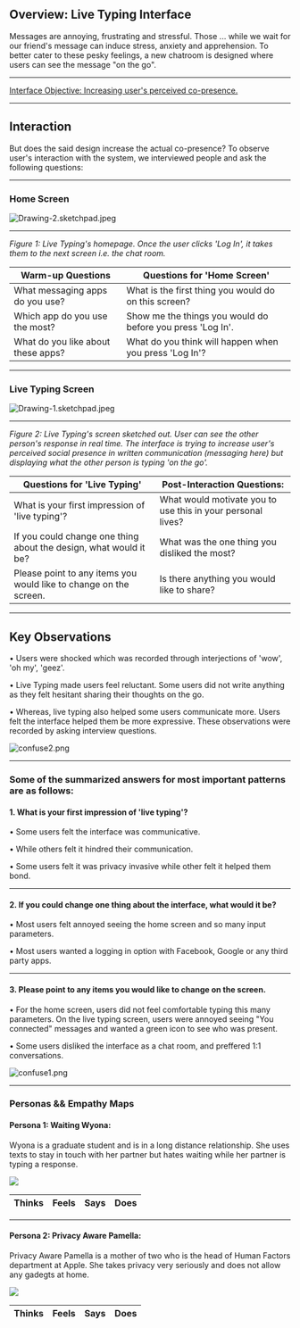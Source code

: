 <!---## Overview

What makes design invisible? Make it good.

This project steps in a user's shoes on what goes on when users try to use a chat room. I observe users interactions with a [public chatroom](http://chatatbrownhci.herokuapp.com), what are users thinking when they interact with the interface and how do they behave. How does the interface make them "feel"? We combine these thoughts, feelings and behaviors and create three personas and one storyboard. --->


<!---## Research Question --->

## Overview: Live Typing Interface

Messages are annoying, frustrating and stressful. Those ... while we wait for our friend's message can induce stress, anxiety and apprehension. To better cater to these pesky feelings, a new chatroom is designed where users can see the message "on the go".

****

[Interface Objective: Increasing user's perceived co-presence.](http://chatatbrownhci.herokuapp.com)

*****

## Interaction

But does the said design increase the actual co-presence? To observe user's interaction with the system, we interviewed people and ask the following questions: 

*****
### Home Screen
![Drawing-2.sketchpad.jpeg](images/Drawing-2.sketchpad.jpeg)

*****

*Figure 1: Live Typing's homepage. Once the user clicks 'Log In', it takes them to the next screen i.e. the chat room.*


Warm-up Questions | Questions for 'Home Screen'
-------|-------
What messaging apps do you use?  | What is the first thing you would do on this screen? 
Which app do you use the most? | Show me the things you would do before you press 'Log In'. 
What do you like about these apps? | What do you think will happen when you press 'Log In'? 

*****

### Live Typing Screen
![Drawing-1.sketchpad.jpeg](images/Drawing-1.sketchpad.jpeg)

*****

*Figure 2: Live Typing's screen sketched out. User can see the other person's response in real time. The interface is trying to increase user's perceived social presence in written communication (messaging here) but displaying what the other person is typing 'on the go'.*


Questions for 'Live Typing'  | Post-Interaction Questions:
-------|-------
What is your first impression of 'live typing'? | What would motivate you to use this in your personal lives?
If you could change one thing about the design, what would it be?|  What was the one thing you disliked the most?
Please point to any items you would like to change on the screen. | Is there anything you would like to share?

*****

## Key Observations

• Users were shocked which was recorded through interjections of 'wow', 'oh my', 'geez'.

• Live Typing made users feel reluctant. Some users did not write anything as they felt hesitant sharing their thoughts on the go.

• Whereas, live typing also helped some users communicate more. Users felt the interface helped them be more expressive. These observations were recorded by asking interview questions.

![confuse2.png](images/confuse2.png)

*****

### Some of the summarized answers for most important patterns are as follows:

#### 1. What is your first impression of 'live typing'? 

• Some users felt the interface was communicative.

• While others felt it hindred their communication.

• Some users felt it was privacy invasive while other felt it helped them bond.

*****

#### 2. If you could change one thing about the interface, what would it be?

• Most users felt annoyed seeing the home screen and so many input parameters.

• Most users wanted a logging in option with Facebook, Google or any third party apps.

*****

#### 3. Please point to any items you would like to change on the screen.

• For the home screen, users did not feel comfortable typing this many parameters. On the live typing screen, users were annoyed seeing "You connected" messages and wanted a green icon to see who was present.

• Some users disliked the interface as a chat room, and preffered 1:1 conversations.

![confuse1.png](images/confuse1.png)

*****

### Personas && Empathy Maps

#### Persona 1: Waiting Wyona: 
Wyona is a graduate student and is in a long distance relationship. She uses texts to stay in touch with her partner but hates waiting while her partner is typing a response. 

<img class="profile-picture" src="images/persona1.png">

Thinks | Feels | Says | Does
-------|-------|-------|-------

*****

#### Persona 2: Privacy Aware Pamella: 
Privacy Aware Pamella is a mother of two who is the head of Human Factors department at Apple. She takes privacy very seriously and does not allow any gadegts at home.

<img class="profile-picture" src="images/persona2.png">

Thinks | Feels | Says | Does
-------|-------|-------|-------
